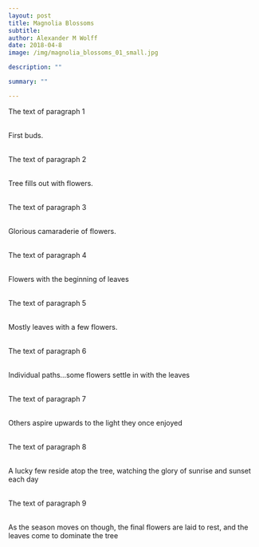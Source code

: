 ```yaml
---
layout: post
title: Magnolia Blossoms
subtitle:
author: Alexander M Wolff
date: 2018-04-8
image: /img/magnolia_blossoms_01_small.jpg

description: ""

summary: ""

---
```


<div class="narrow-lead">
The text of paragraph 1
</div>
<br>

<div class="top-center-block">
<img class="image" src="/img/magnolia_blossoms_01.jpg" alt="">
<p>First buds.</p>
</div>
<br>


<div class="narrow-lead">
The text of paragraph 2
</div>
<br>

<div class="top-center-block">
<img class="image" src="/img/magnolia_blossoms_02.jpg" alt="">
<p>Tree fills out with flowers.</p>
</div>
<br>


<div class="narrow-lead">
The text of paragraph 3
</div>
<br>

<div class="top-center-block">
<img class="image" src="/img/magnolia_blossoms_03.jpg" alt="">
<p>Glorious camaraderie of flowers.</p>
</div>
<br>


<div class="narrow-lead">
The text of paragraph 4
</div>
<br>

<div class="top-center-block">
<img class="image" src="/img/magnolia_blossoms_04.jpg" alt="">
<p>Flowers with the beginning of leaves</p>
</div>
<br>


<div class="narrow-lead">
The text of paragraph 5
</div>
<br>

<div class="top-center-block">
<img class="image" src="/img/magnolia_blossoms_05.jpg" alt="">
<p>Mostly leaves with a few flowers.</p>
</div>
<br>


<div class="narrow-lead">
The text of paragraph 6
</div>
<br>

<div class="top-center-block">
<img class="image" src="/img/magnolia_blossoms_06.jpg" alt="">
<p>Individual paths…some flowers settle in with the leaves</p>
</div>
<br>


<div class="narrow-lead">
The text of paragraph 7
</div>
<br>

<div class="top-center-block">
<img class="image" src="/img/magnolia_blossoms_07.jpg" alt="">
<p>Others aspire upwards to the light they once enjoyed</p>
</div>
<br>


<div class="narrow-lead">
The text of paragraph 8
</div>
<br>

<div class="top-center-block">
<img class="image" src="/img/magnolia_blossoms_08.jpg" alt="">
<p>A lucky few reside atop the tree, watching the glory of sunrise and sunset each day</p>
</div>
<br>


<div class="narrow-lead">
The text of paragraph 9
</div>
<br>

<div class="top-center-block">
<img class="image" src="/img/magnolia_blossoms_09.jpg" alt="">
<p>As the season moves on though, the final flowers are laid to rest, and the leaves come to dominate the tree</p>
</div>
<br>




